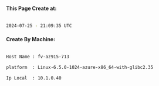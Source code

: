 
   
#### This Page Create at:

```bash

2024-07-25 - 21:09:35 UTC

```

#### Create By Machine:

```bash

Host Name : fv-az915-713

platform  : Linux-6.5.0-1024-azure-x86_64-with-glibc2.35

Ip Local  : 10.1.0.40

```

